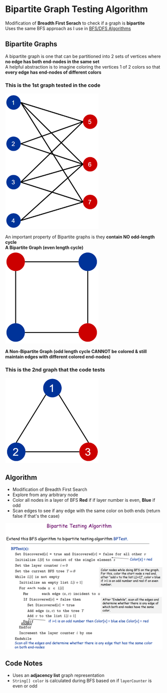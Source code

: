 # Bipartite Graph Testing Algorithm
Modification of **Breadth First Serach** to check if a graph is **bipartite**  
Uses the same BFS approach as I use in [BFS/DFS Algorithms](https://github.com/SleekPanther/breadth-first-search-depth-first-search-graphs)

## Bipartite Graphs
A bipartite graph is one that can be partitioned into 2 sets of vertices where **no edge has both end-nodes in the same set**  
A helpful abstraction is to imagine coloring the vertices 1 of 2 colors so that **every edge has end-nodes of different colors**  

### This is the 1st graph tested in the code

<img src="images/bipartite-graph-example.png" width="300">

An important property of Bipartite graphs is they **contain NO odd-length cycle**  
**A Bipartite Graph (even length cycle)**  
<img src="images/graph-even-cycle.png" width="300">

**A Non-Bipartite Graph (odd length cycle CANNOT be colored & still maintain edges with different colored end-nodes)**

### This is the 2nd graph that the code tests

<img src="images/graph-odd-cycle.png" width="300">  

## Algorithm
- Modification of Breadth First Search
- Explore from any arbitrary node
- Color all nodes in a layer of BFS **Red** if if layer number is even, **Blue** if odd
- Scan edges to see if any edge with the same color on both ends (return false if that's the case)

![](images/bipartite-pseudocode.png)

## Code Notes
- Uses an **adjacency list** graph representation
- `String[] color` is calculated during BFS based on if `layerCounter` is even or odd
